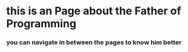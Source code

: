 # this is an Page about the Father of Programming

### you can navigate in between the pages to know him better
